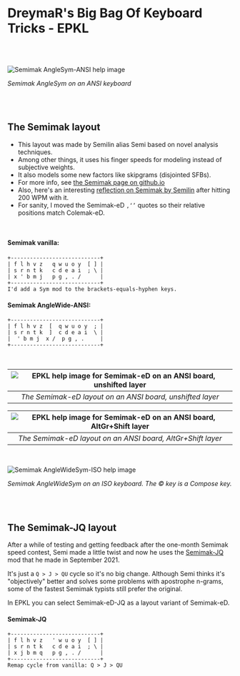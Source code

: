 DreymaR's Big Bag Of Keyboard Tricks - EPKL
===========================================
<br><br>

![Semimak AngleSym-ANSI help image](./Semimak_ANS-AS_EPKL.png)

_Semimak AngleSym on an ANSI keyboard_

<br><br>

The Semimak layout
------------------
- This layout was made by Semilin alias Semi based on novel analysis techniques.
- Among other things, it uses his finger speeds for modeling instead of subjective weights.
- It also models some new factors like skipgrams (disjointed SFBs).
- For more info, see [the Semimak page on github.io][SemGit]
- Also, here's an interesting [reflection on Semimak by Semilin][Sem200] after hitting 200 WPM with it.
- For sanity, I moved the Semimak-eD `‚‘’` quotes so their relative positions match Colemak-eD.
<br>

#### Semimak vanilla:
```
+----------------------------+
| f l h v z   q w u o y  [ ] |
| s r n t k   c d e a i  ; \ |
| x ' b m j   p g , . /      |
+----------------------------+
I'd add a Sym mod to the brackets-equals-hyphen keys.
```

#### Semimak AngleWide-ANSI:
```
+----------------------------+
| f l h v z  [  q w u o y  ; |
| s r n t k  ]  c d e a i  \ |
|  ' b m j  x /  p g , .     |
+----------------------------+
```

<br>

|![EPKL help image for Semimak-eD on an ANSI board, unshifted layer](./Sem-eD_ANS/state0.png)|
|   :---:   |
|_The Semimak-eD layout on an ANSI board, unshifted layer_|

|![EPKL help image for Semimak-eD on an ANSI board, AltGr+Shift layer](./Sem-eD_ANS/state7.png)|
|   :---:   |
|_The Semimak-eD layout on an ANSI board, AltGr+Shift layer_|

<br>

![Semimak AngleWideSym-ISO help image](./Semimak_ISO-AWS_EPKL.png)

_Semimak AngleWideSym on an ISO keyboard. The © key is a Compose key._

<br><br>


The Semimak-JQ layout
---------------------
After a while of testing and getting feedback after the one-month Semimak speed contest, Semi made a little twist and now he uses the [Semimak-JQ][Sem_JQ] mod that he made in September 2021.

It's just a `Q > J > QU` cycle so it's no big change. Although Semi thinks it's "objectively" better and solves some problems with apostrophe n-grams, some of the fastest Semimak typists still prefer the original.

In EPKL you can select Semimak-eD-JQ as a layout variant of Semimak-eD.
<br>

#### Semimak-JQ
```
+----------------------------+
| f l h v z   ' w u o y  [ ] |
| s r n t k   c d e a i  ; \ |
| x j b m q   p g , . /      |
+----------------------------+
Remap cycle from vanilla: Q > J > QU
```


[SemGit]: https://semilin.github.io/semimak/ (Semimak on GitHub.io)
[Sem_JQ]: https://semilin.github.io/semimak/#org0e746fb (Semimak-JQ)
[Sem200]: https://semilin.github.io/blog/hitting_200wpm.html (Semilin on hitting 200 WPM)
